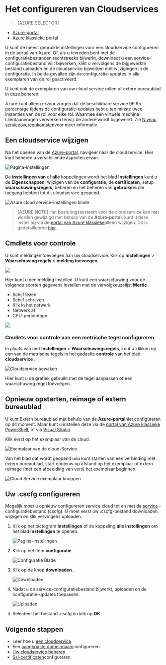 <properties 
    pageTitle="Het configureren van een cloudservice (portal) | Microsoft Azure" 
    description="Informatie over het configureren van cloudservices in Azure wordt aangegeven. Leer hoe u de configuratie van de cloud-service bijwerken en configureren van externe toegang tot rol exemplaren. In deze voorbeelden wordt de Azure-portal gebruiken." 
    services="cloud-services" 
    documentationCenter="" 
    authors="Thraka" 
    manager="timlt" 
    editor=""/>

<tags 
    ms.service="cloud-services" 
    ms.workload="tbd" 
    ms.tgt_pltfrm="na" 
    ms.devlang="na" 
    ms.topic="article" 
    ms.date="10/11/2016"
    ms.author="adegeo"/>

# <a name="how-to-configure-cloud-services"></a>Het configureren van Cloudservices

> [AZURE.SELECTOR]
- [Azure-portal](cloud-services-how-to-configure-portal.md)
- [Azure klassieke portal](cloud-services-how-to-configure.md)

U kunt de meest gebruikte instellingen voor een cloudservice configureren in de portal van Azure. Of, als u tevreden bent met de configuratiebestanden rechtstreeks bijwerkt, downloadt u een service-configuratiebestand wilt bijwerken, klikt u vervolgens de bijgewerkte bestand uploaden en de cloudservice bijwerken met wijzigingen in de configuratie. In beide gevallen zijn de configuratie-updates in alle exemplaren van de rol geactiveerd.

U kunt ook de exemplaren van uw cloud service rollen of extern bureaublad in deze beheren.

Azure kunt alleen ervoor zorgen dat de beschikbare service 99.95 percentage tijdens de configuratie-updates hebt u ten minste twee instanties van de rol voor elke rol. Waarmee één virtuele machine clientaanvragen verwerken terwijl de andere wordt bijgewerkt. Zie [Niveau serviceovereenkomsten](https://azure.microsoft.com/support/legal/sla/)voor meer informatie.

## <a name="change-a-cloud-service"></a>Een cloudservice wijzigen

Na het openen van de [Azure-portal](https://portal.azure.com/), navigeer naar de cloudservice. Hier kunt beheren u verschillende aspecten ervan. 

![Pagina-instellingen](./media/cloud-services-how-to-configure-portal/cloud-service.png)

De **instellingen van** of **alle** koppelingen wordt het blad **Instellingen** kunt u de **Eigenschappen**, wijzigen van de **configuratie**, de **certificaten**, setup **waarschuwingsregels**, beheren en het beheren van **gebruikers** die toegang hebben tot dit cloudservice geopend.

![Azure cloud service-instellingen blade](./media/cloud-services-how-to-configure-portal/cs-settings-blade.png)

>[AZURE.NOTE]
>Het besturingssysteem voor de cloudservice kan niet worden gewijzigd met behulp van de **Azure-portal**, kunt u deze instelling via de [portal van Azure klassieke](http://manage.windowsazure.com/)alleen wijzigen. Dit is gedetailleerde [hier](cloud-services-how-to-configure.md#update-a-cloud-service-configuration-file).

## <a name="monitoring"></a>Cmdlets voor controle

U kunt meldingen toevoegen aan uw cloudservice. Klik op **Instellingen** > **Waarschuwing regels** > **melding toevoegen**. 

![](./media/cloud-services-how-to-configure-portal/cs-alerts.png)

Hier kunt u een melding instellen. U kunt een waarschuwing voor de volgende soorten gegevens instellen met de vervolgkeuzelijst **Mertic** .

- Schijf lezen
- Schijf schrijven
- Klik in het netwerk
- Netwerk af
- CPU-percentage 

![](./media/cloud-services-how-to-configure-portal/cs-alert-item.png)

### <a name="configure-monitoring-from-a-metric-tile"></a>Cmdlets voor controle van een metrische tegel configureren

In plaats van met **Instellingen** > **Waarschuwingsregels**, kunt u klikken op een van de metrische tegels in het gedeelte **controle** van het blad **cloudservice** .

![Cloudservice bewaken](./media/cloud-services-how-to-configure-portal/cs-monitoring.png)

Hier kunt u de grafiek gebruikt met de tegel aanpassen of een waarschuwing regel toevoegen.


## <a name="reboot-reimage-or-remote-desktop"></a>Opnieuw opstarten, reimage of extern bureaublad

U kunt Extern bureaublad met behulp van de **Azure-portal**niet configureren op dit moment. Maar kunt u instellen deze via de [portal van Azure klassieke](cloud-services-role-enable-remote-desktop.md) [PowerShell](cloud-services-role-enable-remote-desktop-powershell.md), of via [Visual Studio](../vs-azure-tools-remote-desktop-roles.md). 

Klik eerst op het exemplaar van de cloud.

![Exemplaar van de cloud-Service](./media/cloud-services-how-to-configure-portal/cs-instance.png)

Van het blad dat wordt geopend uou kunt starten van een verbinding met extern bureaublad, start opnieuw op afstand op het exemplaar of extern reimage (met een afbeelding van vers) het exemplaar beginnen.

![Cloud Service exemplaar knoppen](./media/cloud-services-how-to-configure-portal/cs-instance-buttons.png)



## <a name="reconfigure-your-cscfg"></a>Uw .cscfg configureren

Mogelijk moet u opnieuw configureren service cloud tot en met de [service](cloud-services-model-and-package.md#cscfg) -configuratiebestand (cscfg). U moet eerst uw .cscfg-bestand downloaden, wijzigen en klik vervolgens uploaden.

1. Klik op het pictogram **Instellingen** of de koppeling **alle instellingen** om het blad **Instellingen** te openen.

    ![Pagina-instellingen](./media/cloud-services-how-to-configure-portal/cloud-service.png)

2. Klik op het item **configuratie** .

    ![Configuratie Blade](./media/cloud-services-how-to-configure-portal/cs-settings-config.png)

3. Klik op de knop **downloaden** .

    ![Downloaden](./media/cloud-services-how-to-configure-portal/cs-settings-config-panel-download.png)

4. Nadat u de service-configuratiebestand bijwerkt, uploaden en de configuratie-updates toepassen:

    ![Uploaden](./media/cloud-services-how-to-configure-portal/cs-settings-config-panel-upload.png) 
    
5. Selecteer het bestand .cscfg en klik op **OK**.

            
## <a name="next-steps"></a>Volgende stappen

* Leer hoe u [een cloudservice](cloud-services-how-to-create-deploy-portal.md).
* Een [aangepaste domeinnaam](cloud-services-custom-domain-name-portal.md)configureren.
* [Uw cloudservice beheren](cloud-services-how-to-manage-portal.md).
* [Ssl-certificaten](cloud-services-configure-ssl-certificate-portal.md)configureren.